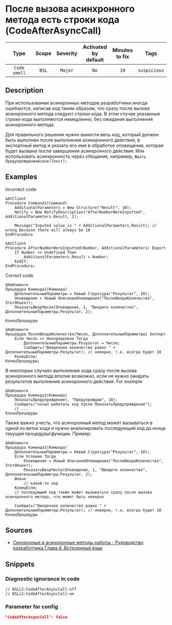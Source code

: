 # После вызова асинхронного метода есть строки кода (CodeAfterAsyncCall)

|     Type     | Scope | Severity | Activated<br>by default | Minutes<br> to fix |     Tags     |
|:------------:|:-----:|:--------:|:-----------------------------:|:------------------------:|:------------:|
| `Code smell` | `BSL` | `Major`  |             `No`              |           `10`           | `suspicious` |

<!-- Блоки выше заполняются автоматически, не трогать -->
## Description
<!-- Описание диагностики заполняется вручную. Необходимо понятным языком описать смысл и схему работу -->
При использовании асинхронных методов разработчики иногда ошибаются, написав код таким образом, что сразу после вызова асинхронного метода следуют строки кода. В этом случае указанные строки кода выполняются немедленно, без ожидания выполнения асинхронного метода.

Для правильного решения нужно вынести весь код, который должен быть выполнен после выполнения асинхронного действия, в экспортный метод и указать его имя в обработке оповещения, которая будет вызвана после завершения асинхронного действия. Или использовать асинхронность через обещания, например, `Ждать ПредупреждениеАсинх(Текст);`

## Examples
<!-- В данном разделе приводятся примеры, на которые диагностика срабатывает, а также можно привести пример, как можно исправить ситуацию -->

Incorrect code
```bsl
&AtClient
Procedure Command1(Command)
	AdditionalParameters = New Structure("Result", 10);
	Notify = New NotifyDescription("AfterNumberWereInputted", AdditionalParameters.Result, 2);
	
	Message("Inputed value is " + AdditionalParameters.Result); // wrong because there will always be 10 
EndProcedure

&AtClient
Procedure AfterNumberWereInputted(Number, AdditionalParameters) Export
	If Number <> Undefined Then
		AdditionalParameters.Result = Number;
	EndIf;
EndProcedure;
```

Correct code
```bsl
&НаКлиенте
Процедура Команда1(Команда)
    ДополнительныеПараметры = Новый Структура("Результат", 10);
    Оповещение = Новый ОписаниеОповещения("ПослеВводаКоличества", ЭтотОбъект);
    ПоказатьВводЧисла(Оповещение, 1, "Введите количество", ДополнительныеПараметры.Результат, 2);

КонецПроцедуры

&НаКлиенте
Процедура ПослеВводаКоличества(Число, ДополнительныеПараметры) Экспорт
    Если Число <> Неопределено Тогда
        ДополнительныеПараметры.Результат = Число;
        Сообщить("Введенное количество равно " + ДополнительныеПараметры.Результат); // неверно, т.к. всегда будет 10
    КонецЕсли;
КонецПроцедуры;
```

В некоторых случаях выполнение кода сразу после вызова асинхронного метода вполне возможно, если не нужно ожидать результатов выполнения асинхронного действия. For example
```bsl
&НаКлиенте
Процедура Команда1(Команда)
    ПоказатьПредупреждение(, "Предупреждаю", 10);
    Сообщить("начал работать код после ПоказатьПредупреждение");
    // ...
КонецПроцедуры
```

Также важно учесть, что асинхронный метод может вызываться в одной из веток кода и нужно анализировать последующий код до конца текущей процедуры\функции. Пример:
```bsl
&НаКлиенте
Процедура Команда1(Команда)
    ДополнительныеПараметры = Новый Структура("Результат", 10);
    Если Условие Тогда
        Оповещение = Новый ОписаниеОповещения("ПослеВводаКоличества", ЭтотОбъект);
        ПоказатьВводЧисла(Оповещение, 1, "Введите количество", ДополнительныеПараметры.Результат, 2);
    Иначе
        // какой-то код
    КонецЕсли;
    // последующий код также может вызываться сразу после вызова асинхронного метода, что может быть неверно

    Сообщить("Введенное количество равно " + ДополнительныеПараметры.Результат); // неверно, т.к. всегда будет 10
КонецПроцедуры
```

## Sources
<!-- Необходимо указывать ссылки на все источники, из которых почерпнута информация для создания диагностики -->
<!-- Примеры источников

* Источник: [Стандарт: Тексты модулей](https://its.1c.ru/db/v8std#content:456:hdoc)
* Полезная информация: [Отказ от использования модальных окон](https://its.1c.ru/db/metod8dev#content:5272:hdoc)
* Источник: [Cognitive complexity, ver. 1.4](https://www.sonarsource.com/docs/CognitiveComplexity.pdf) -->
- [Синхронные и асинхронные методы работы - Руководство разработчика Глава 4. Встроенный язык](https://its.1c.ru/db/v8319doc#bookmark:dev:TI000001505)

## Snippets

<!-- Блоки ниже заполняются автоматически, не трогать -->
### Diagnostic ignorance in code

```bsl
// BSLLS:CodeAfterAsyncCall-off
// BSLLS:CodeAfterAsyncCall-on
```

### Parameter for config

```json
"CodeAfterAsyncCall": false
```
